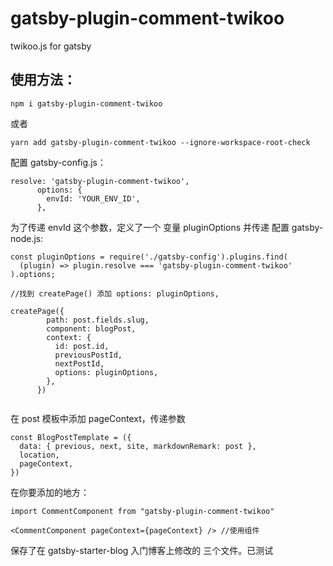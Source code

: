 # gatsby-plugin-comment-twikoo
twikoo.js for gatsby
## 使用方法：
```
npm i gatsby-plugin-comment-twikoo 
```
或者
```
yarn add gatsby-plugin-comment-twikoo --ignore-workspace-root-check
```
配置 gatsby-config.js：
```
resolve: 'gatsby-plugin-comment-twikoo',
      options: {
        envId: 'YOUR_ENV_ID',
      },
```
为了传递 envId 这个参数，定义了一个 变量 pluginOptions 并传递
配置 gatsby-node.js:
```
const pluginOptions = require('./gatsby-config').plugins.find(
  (plugin) => plugin.resolve === 'gatsby-plugin-comment-twikoo'
).options;

//找到 createPage() 添加 options: pluginOptions,

createPage({
        path: post.fields.slug,
        component: blogPost,
        context: {
          id: post.id,
          previousPostId,
          nextPostId,
          options: pluginOptions,
        },
      })


```
在 post 模板中添加 pageContext，传递参数
```
const BlogPostTemplate = ({
  data: { previous, next, site, markdownRemark: post },
  location,
  pageContext,
})

```

在你要添加的地方：
```
import CommentComponent from "gatsby-plugin-comment-twikoo"

<CommentComponent pageContext={pageContext} /> //使用组件

```

保存了在 gatsby-starter-blog 入门博客上修改的 三个文件。已测试